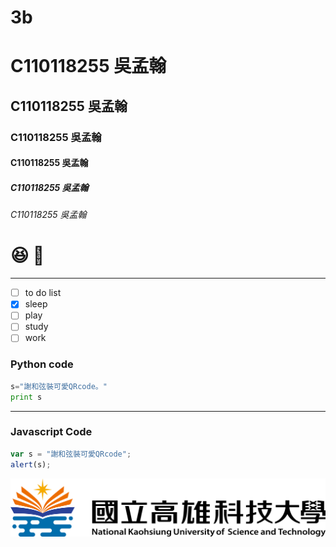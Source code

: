 # 3b
# C110118255 吳孟翰
## C110118255 吳孟翰
### C110118255 吳孟翰
#### C110118255 吳孟翰
##### C110118255 吳孟翰
###### C110118255 吳孟翰

# :laughing: 👾

----

- [ ] to do list
- [x] sleep
- [ ] play
- [ ] study
- [ ] work

### Python code
```python
s="謝和弦裝可愛QRcode。"
print s

```
---
### Javascript Code
```js
var s = "謝和弦裝可愛QRcode";
alert(s);
```

![NKUST](nkust.png "NKUST")
